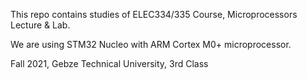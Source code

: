 This repo contains studies of ELEC334/335 Course, Microprocessors Lecture & Lab. 

We are using STM32 Nucleo with ARM Cortex M0+ microprocessor.


Fall 2021, Gebze Technical University, 3rd Class